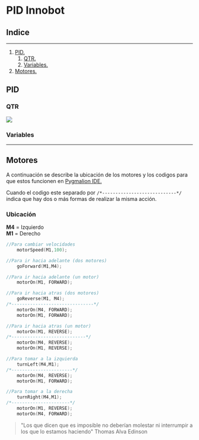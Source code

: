 # PID Innobot

## Indice
---
1. [PID.](#pid)
    1. [QTR.](#qtr)
    2. [Variables.](#variables)
2. [Motores.](#motores)

## PID
### QTR
![](https://i.postimg.cc/s2yjDdMg/qtr8.png)

### Variables

---
## Motores
A continuación se describe la ubicación de los motores y los codigos para que estos funcionen en [Pygmalion IDE.](https://pygmalion.tech/software/)

Cuando el codigo este separado por `/*----------------------------*/` indica que hay dos o más formas de realizar la misma acción.

### Ubicación

**M4** = Izquierdo <br>
**M1** = Derecho

```c++
//Para cambiar velocidades
    motorSpeed(M1,100);
```
```c++
//Para ir hacia adelante (dos motores)
    goForward(M1,M4);
```
```c++
//Para ir hacia adelante (un motor)
    motorOn(M1, FORWARD);
```
```c++
//Para ir hacia atras (dos motores)
    goReverse(M1, M4);
/*-------------------------------*/
    motorOn(M4, FORWARD);
    motorOn(M1, FORWARD);
```
```c++
//Para ir hacia atras (un motor)
    motorOn(M1, REVERSE);
/*----------------------------*/
    motorOn(M4, REVERSE);
    motorOn(M1, REVERSE);
```
```c++
//Para tomar a la izquierda
    turnLeft(M4,M1);
/*-----------------------*/
    motorOn(M4, REVERSE);
    motorOn(M1, FORWARD);
```
```c++
//Para tomar a la derecha
    turnRight(M4,M1);
/*----------------------*/
    motorOn(M1, REVERSE);
    motorOn(M4, FORWARD);
```

> "Los que dicen que es imposible no deberían molestar ni interrumpir a los que lo estamos haciendo"
> Thomas Alva Edinson